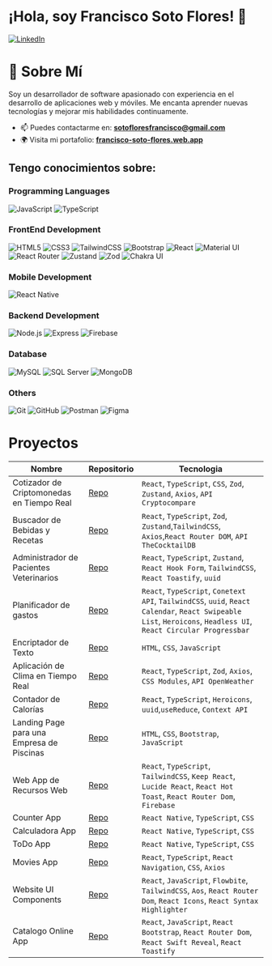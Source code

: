 # ¡Hola, soy Francisco Soto Flores! 👋

[![LinkedIn](https://img.shields.io/badge/LinkedIn-Profile-blue)](https://www.linkedin.com/in/francisco-sf/)

# 🚀 Sobre Mí

Soy un desarrollador de software apasionado con experiencia en el desarrollo de aplicaciones web y móviles. Me encanta aprender nuevas tecnologías y mejorar mis habilidades continuamente.

- 📫 Puedes contactarme en: **[sotofloresfrancisco@gmail.com](mailto:sotofloresfrancisco@gmail.com)**
- 🌍 Visita mi portafolio: **[francisco-soto-flores.web.app](https://francisco-soto-flores.web.app)**

## Tengo conocimientos sobre:

### Programming Languages
![JavaScript](https://img.shields.io/badge/JavaScript-F7DF1E?style=for-the-badge&logo=javascript&logoColor=black)
![TypeScript](https://img.shields.io/badge/TypeScript-3178C6?style=for-the-badge&logo=typescript&logoColor=white)

### FrontEnd Development

![HTML5](https://img.shields.io/badge/HTML5-E34F26?style=for-the-badge&logo=html5&logoColor=white)
![CSS3](https://img.shields.io/badge/CSS3-1572B6?style=for-the-badge&logo=css3&logoColor=white)
![TailwindCSS](https://img.shields.io/badge/TailwindCSS-06B6D4?style=for-the-badge&logo=tailwindcss&logoColor=white)
![Bootstrap](https://img.shields.io/badge/Bootstrap-7952B3?style=for-the-badge&logo=bootstrap&logoColor=white)
![React](https://img.shields.io/badge/React-61DAFB?style=for-the-badge&logo=react&logoColor=black)
![Material UI](https://img.shields.io/badge/Material--UI-0081CB?style=for-the-badge&logo=mui&logoColor=white)
![React Router](https://img.shields.io/badge/React_Router-CA4245?style=for-the-badge&logo=react-router&logoColor=white)
![Zustand](https://img.shields.io/badge/Zustand-18181B?style=for-the-badge&logo=zustand&logoColor=white)
![Zod](https://img.shields.io/badge/Zod-4A90E2?style=for-the-badge&logo=typescript&logoColor=white)
![Chakra UI](https://img.shields.io/badge/Chakra--UI-319795?style=for-the-badge&logo=chakraui&logoColor=white)

### Mobile Development
![React Native](https://img.shields.io/badge/React_Native-61DAFB?style=for-the-badge&logo=react&logoColor=black)

### Backend Development
![Node.js](https://img.shields.io/badge/Node.js-339933?style=for-the-badge&logo=nodedotjs&logoColor=white)
![Express](https://img.shields.io/badge/Express-000000?style=for-the-badge&logo=express&logoColor=white)
![Firebase](https://img.shields.io/badge/Firebase-FFCA28?style=for-the-badge&logo=firebase&logoColor=black)

### Database
![MySQL](https://img.shields.io/badge/MySQL-4479A1?style=for-the-badge&logo=mysql&logoColor=white)
![SQL Server](https://img.shields.io/badge/SQL_Server-CC2927?style=for-the-badge&logo=microsoft-sql-server&logoColor=white)
![MongoDB](https://img.shields.io/badge/MongoDB-47A248?style=for-the-badge&logo=mongodb&logoColor=white)

 ### Others
![Git](https://img.shields.io/badge/Git-F05032?style=for-the-badge&logo=git&logoColor=white)
![GitHub](https://img.shields.io/badge/GitHub-181717?style=for-the-badge&logo=github&logoColor=white)
![Postman](https://img.shields.io/badge/Postman-FF6C37?style=for-the-badge&logo=postman&logoColor=white)
![Figma](https://img.shields.io/badge/Figma-F24E1E?style=for-the-badge&logo=figma&logoColor=white)

# Proyectos
| Nombre | Repositorio | Tecnologia |
|----------|----------|----------|
| Cotizador de Criptomonedas en Tiempo Real | [Repo](https://github.com/sotoflore/Cotizador-de-Criptomonedas-con-ZOD-y-Zustand)  | `React`, `TypeScript`, `CSS`, `Zod`, `Zustand`, `Axios`, `API Cryptocompare`  |
| Buscador de Bebidas y Recetas  | [Repo](https://github.com/sotoflore/Buscador-de-Bebidas-y-Recetas-API-con-Zod-Zustand-React-Router)  | `React`, `TypeScript`, `Zod`, `Zustand`,`TailwindCSS`, `Axios`,`React Router DOM`, `API TheCocktailDB`  |
| Administrador de Pacientes Veterinarios | [Repo](https://github.com/sotoflore/Administrador-Pacientes-Con-Zustand-y-React-Hook-Form)  | `React`, `TypeScript`, `Zustand`, `React Hook Form`, `TailwindCSS`, `React Toastify`, `uuid`  |
| Planificador de gastos | [Repo](https://github.com/sotoflore/Control-de-Gastos-y-Presupuesto-Context-API)  | `React`, `TypeScript`, `Conetext API`, `TailwindCSS`, `uuid`, `React Calendar`, `React Swipeable List`, `Heroicons`, `Headless UI`, `React Circular Progressbar` |
| Encriptador de Texto | [Repo](https://github.com/sotoflore/Encriptador-de-texto-js)  | `HTML`, `CSS`, `JavaScript` |
| Aplicación de Clima en Tiempo Real | [Repo](https://github.com/sotoflore/WebApp-Clima-API-Usando-Zod)  | `React`, `TypeScript`, `Zod`, `Axios`, `CSS Modules`, `API OpenWeather` |
| Contador de Calorías | [Repo](https://github.com/sotoflore/Contador-de-Calorias-useReducer-ContextAPI)  | `React`, `TypeScript`, `Heroicons`, `uuid`,`useReduce`, `Context API`  |
| Landing Page para una Empresa de Piscinas | [Repo](https://github.com/sotoflore/PoolCompany-Prueba-Tecnica-Frontend)  | `HTML`, `CSS`, `Bootstrap`, `JavaScript`  |
| Web App de Recursos Web | [Repo](https://github.com/sotoflore/Web-Tools)  | `React`, `TypeScript`, `TailwindCSS`, `Keep React`, `Lucide React`, `React Hot Toast`, `React Router Dom`, `Firebase`  |
| Counter App | [Repo](https://github.com/sotoflore/Counter-App-React-Native)  | `React Native`, `TypeScript`, `CSS`  |
| Calculadora App | [Repo](https://github.com/sotoflore/Calculadora-App-React-Native/blob/main/package.json)  | `React Native`, `TypeScript`, `CSS`  |
| ToDo App| [Repo](https://github.com/sotoflore/ToDo-App-React-Native)  | `React Native`, `TypeScript`, `CSS`  |
| Movies App | [Repo](https://github.com/sotoflore/Movies-App-React-Native)  | `React`, `TypeScript`, `React Navigation`, `CSS`, `Axios`  |
| Website UI Components | [Repo](https://github.com/sotoflore/WebSite-UI-Components-react-js)  | `React`, `JavaScript`, `Flowbite`, `TailwindCSS`, `Aos`, `React Router Dom`, `React Icons`, `React Syntax Highlighter`  |
| Catalogo Online App | [Repo](https://github.com/sotoflore/Catalogo-Online-react-js)  | `React`, `JavaScript`, `React Bootstrap`, `React Router Dom`, `React Swift Reveal`, `React Toastify`  |


